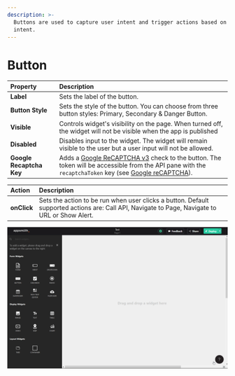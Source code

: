 ```yaml
---
description: >-
  Buttons are used to capture user intent and trigger actions based on that
  intent.
---
```


# Button

| Property | Description |
| :--- | :--- |
| **Label** | Sets the label of the button. |
| **Button Style** | Sets the style of the button. You can choose from three button styles: Primary, Secondary & Danger Button. |
| **Visible** | Controls widget's visibility on the page. When turned off, the widget will not be visible when the app is published  |
| **Disabled** | Disables input to the widget. The widget will remain visible to the user but a user input will not be allowed.  |
| **Google Recaptcha Key** | Adds a [Google ReCAPTCHA v3](https://www.google.com/recaptcha/) check to the button. The token will be accessible from the API pane with the `recaptchaToken` key (see [Google reCAPTCHA](../third-party-services/google-recaptcha.md)).  |

| Action | Description |
| :--- | :--- |
| **onClick** | Sets the action to be run when user clicks a button. Default supported actions are: Call API, Navigate to Page, Navigate to URL or Show Alert. |

![](../.gitbook/assets/button_v11.gif)